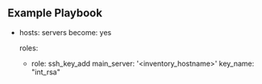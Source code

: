 Example Playbook
----------------
- hosts: servers
  become: yes

  roles:
    - role: ssh_key_add
      main_server: '<inventory_hostname>'
      key_name: "int_rsa"

